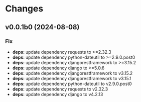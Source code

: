 # Changes

## v0.0.1b0 (2024-08-08)

### Fix

- **deps**: update dependency requests to >=2.32.3
- **deps**: update dependency python-dateutil to >=2.9.0.post0
- **deps**: update dependency djangorestframework to >=3.15.2
- **deps**: update dependency django to >=5.0.6
- **deps**: update dependency djangorestframework to v3.15.2
- **deps**: update dependency djangorestframework to v3.15.1
- **deps**: update dependency python-dateutil to v2.9.0.post0
- **deps**: update dependency requests to v2.32.3
- **deps**: update dependency django to v4.2.13
